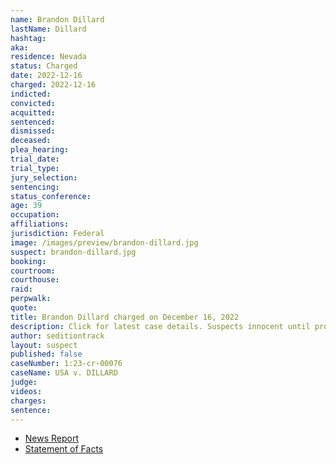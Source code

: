 ```yaml
---
name: Brandon Dillard
lastName: Dillard
hashtag:
aka:
residence: Nevada
status: Charged
date: 2022-12-16
charged: 2022-12-16
indicted:
convicted:
acquitted:
sentenced:
dismissed:
deceased:
plea_hearing:
trial_date:
trial_type:
jury_selection:
sentencing:
status_conference:
age: 39
occupation:
affiliations:
jurisdiction: Federal
image: /images/preview/brandon-dillard.jpg
suspect: brandon-dillard.jpg
booking:
courtroom:
courthouse:
raid:
perpwalk:
quote:
title: Brandon Dillard charged on December 16, 2022
description: Click for latest case details. Suspects innocent until proven guilty.
author: seditiontrack
layout: suspect
published: false
caseNumber: 1:23-cr-00076
caseName: USA v. DILLARD
judge:
videos:
charges:
sentence:
---
```


- [News Report]()
- [Statement of Facts](https://storage.courtlistener.com/recap/gov.uscourts.dcd.250352/gov.uscourts.dcd.250352.1.1.pdf)
